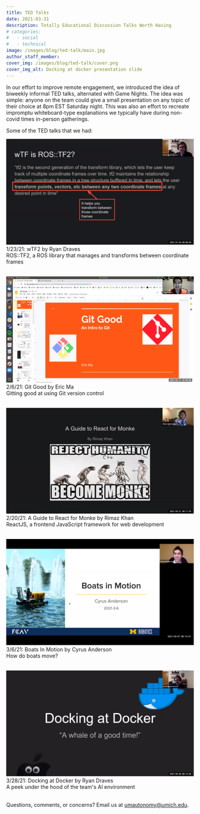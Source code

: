 ```yaml
---
title: TED Talks
date: 2021-03-31
description: Totally Educational Discussion Talks Worth Having
# categories:
#   - social
#   - technical
image: /images/blog/ted-talk/main.jpg
author_staff_member:
cover_img: /images/blog/ted-talk/cover.png
cover_img_alt: Docking at docker presentation slide
---
```


In our effort to improve remote engagement, we introduced the idea of biweekly informal TED talks, alternated with Game Nights. The idea was simple: anyone on the team could give a small presentation on any topic of their choice at 8pm EST Saturday night. This was also an effort to recreate impromptu whiteboard-type explanations we typically have during non-covid times in-person gatherings.

Some of the TED talks that we had:

![wTF2 screenshot](/images/blog/ted-talk/wTF2.png)
1/23/21: wTF2 by Ryan Draves
<br/>
ROS::TF2, a ROS library that manages and transforms between coordinate frames
<br/><br/>

![Git Good screenshot](/images/blog/ted-talk/git-good.png)
2/6/21: Git Good by Eric Ma
<br/>
Gitting good at using Git version control
<br/><br/>

![React screenshot](/images/blog/ted-talk/react.png)
2/20/21: A Guide to React for Monke by Rimaz Khan
<br/>
ReactJS, a frontend JavaScript framework for web development
<br/><br/>

![Boats In Motion screenshot](/images/blog/ted-talk/boats-in-motion.png)
3/6/21: Boats In Motion by Cyrus Anderson
<br/>
How do boats move?
<br/><br/>

![Docker screenshot](/images/blog/ted-talk/docker.png)
3/28/21: Docking at Docker by Ryan Draves
<br/>
A peek under the hood of the team's AI environment
<br/><br/>

Questions, comments, or concerns? Email us at [umautonomy@umich.edu](mailto:umautonomy@umich.edu).
